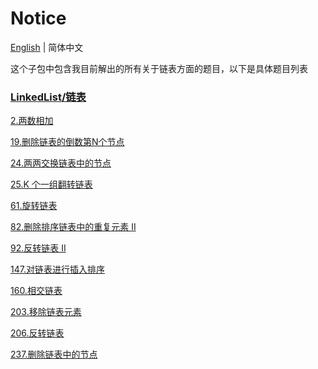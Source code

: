# Notice
[English](https://github.com/cartoonYu/LeetCodeSolution/blob/master/src/main/java/org/LeetcodeSolution/LinkedList/README.md) | 简体中文

这个子包中包含我目前解出的所有关于链表方面的题目，以下是具体题目列表

### [LinkedList/链表](https://github.com/cartoonYu/LeetCodeSolution/blob/master/src/main/java/org/LeetcodeSolution/LinkedList)
[2.两数相加](https://github.com/cartoonYu/LeetCodeSolution/blob/master/src/main/java/org/LeetcodeSolution/LinkedList/Solution2.java)

[19.删除链表的倒数第N个节点](https://github.com/cartoonYu/LeetCodeSolution/blob/master/src/main/java/org/LeetcodeSolution/LinkedList/Solution19.java)

[24.两两交换链表中的节点](https://github.com/cartoonYu/LeetCodeSolution/blob/master/src/main/java/org/LeetcodeSolution/LinkedList/Solution24.java)

[25.K 个一组翻转链表](https://github.com/cartoonYu/LeetCodeSolution/blob/master/src/main/java/org/LeetcodeSolution/LinkedList/Solution25.java)

[61.旋转链表](https://github.com/cartoonYu/LeetCodeSolution/blob/master/src/main/java/org/LeetcodeSolution/LinkedList/Solution61.java)

[82.删除排序链表中的重复元素 II](https://github.com/cartoonYu/LeetCodeSolution/blob/master/src/main/java/org/LeetcodeSolution/LinkedList/Solution82.java)

[92.反转链表 II](https://github.com/cartoonYu/LeetCodeSolution/blob/master/src/main/java/org/LeetcodeSolution/LinkedList/Solution92.java)

[147.对链表进行插入排序](https://github.com/cartoonYu/LeetCodeSolution/blob/master/src/main/java/org/LeetcodeSolution/LinkedList/Solution147.java)

[160.相交链表](https://github.com/cartoonYu/LeetCodeSolution/blob/master/src/main/java/org/LeetcodeSolution/LinkedList/Solution160.java)

[203.移除链表元素](https://github.com/cartoonYu/LeetCodeSolution/blob/master/src/main/java/org/LeetcodeSolution/LinkedList/Solution203.java)

[206.反转链表](https://github.com/cartoonYu/LeetCodeSolution/blob/master/src/main/java/org/LeetcodeSolution/LinkedList/Solution206.java)

[237.删除链表中的节点](https://github.com/cartoonYu/LeetCodeSolution/blob/master/src/main/java/org/LeetcodeSolution/LinkedList/Solution237.java)